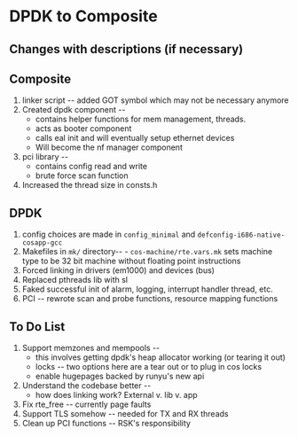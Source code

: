 DPDK to Composite
=============================

Changes with descriptions (if necessary)
-----------------------
## Composite ##
1. linker script -- added GOT symbol which may not be necessary anymore
2. Created dpdk component --
	- contains helper functions for mem management, threads.
	- acts as booter component
	- calls eal init and will eventually setup ethernet devices
	- Will become the nf manager component
3. pci library --
	- contains config read and write
	- brute force scan function
4. Increased the thread size in consts.h

## DPDK ##
1. config choices are made in `config_minimal` and
	`defconfig-i686-native-cosapp-gcc`
2. Makefiles in `mk/` directory--
		- `cos-machine/rte.vars.mk` sets machine type to be 32 bit machine
		without floating point instructions
3. Forced linking in drivers (em1000) and devices (bus)
4. Replaced pthreads lib with sl
5. Faked successful init of alarm, logging, interrupt handler thread, etc.
6. PCI -- rewrote scan and probe functions, resource mapping functions

To Do List
-----------------------
1. Support memzones and mempools --
	- this involves getting dpdk's heap allocator working (or tearing it out)
	- locks -- two options here are a tear out or to plug in cos locks
	- enable hugepages backed by runyu's new api
2. Understand the codebase better --
	- how does linking work? External v. lib v. app
3. Fix rte_free -- currently page faults
4. Support TLS somehow -- needed for TX and RX threads
5. Clean up PCI functions -- RSK's responsibility

